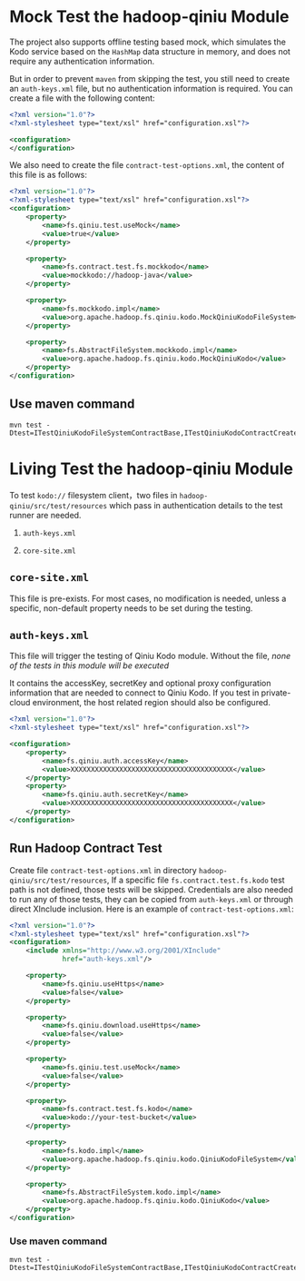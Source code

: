 # Mock Test the hadoop-qiniu Module

The project also supports offline testing based mock, which simulates the Kodo service based on the `HashMap` data
structure in memory, and does not require any authentication information.

But in order to prevent `maven` from skipping the test, you still need to create an `auth-keys.xml` file, but no
authentication information is required. You can create a file with the following content:

```xml
<?xml version="1.0"?>
<?xml-stylesheet type="text/xsl" href="configuration.xsl"?>

<configuration>
</configuration>
```

We also need to create the file `contract-test-options.xml`, the content of this file is as follows:

```xml
<?xml version="1.0"?>
<?xml-stylesheet type="text/xsl" href="configuration.xsl"?>
<configuration>
    <property>
        <name>fs.qiniu.test.useMock</name>
        <value>true</value>
    </property>

    <property>
        <name>fs.contract.test.fs.mockkodo</name>
        <value>mockkodo://hadoop-java</value>
    </property>

    <property>
        <name>fs.mockkodo.impl</name>
        <value>org.apache.hadoop.fs.qiniu.kodo.MockQiniuKodoFileSystem</value>
    </property>

    <property>
        <name>fs.AbstractFileSystem.mockkodo.impl</name>
        <value>org.apache.hadoop.fs.qiniu.kodo.MockQiniuKodo</value>
    </property>
</configuration>
```

## Use maven command

```shell
mvn test -Dtest=ITestQiniuKodoFileSystemContractBase,ITestQiniuKodoContractCreate,ITestQiniuKodoContractDelete,ITestQiniuKodoContractDistCp,ITestQiniuKodoContractGetFileStatus,ITestQiniuKodoContractMkdir,ITestQiniuKodoContractOpen,ITestQiniuKodoContractRename,ITestQiniuKodoContractRootDir,ITestQiniuKodoContractSeek
```

# Living Test the hadoop-qiniu Module

To test `kodo://` filesystem client，two files in `hadoop-qiniu/src/test/resources` which pass in
authentication details to the test runner are needed.

1. `auth-keys.xml`

2. `core-site.xml`

## `core-site.xml`

This file is pre-exists. For most cases, no modification is needed, unless a specific, non-default property needs to be
set during the testing.

## `auth-keys.xml`

This file will trigger the testing of Qiniu Kodo module. Without the file,
*none of the tests in this module will be executed*

It contains the accessKey, secretKey and optional proxy configuration information that are needed to connect to Qiniu
Kodo. If you test in private-cloud environment, the host related region should also be configured.

```xml
<?xml version="1.0"?>
<?xml-stylesheet type="text/xsl" href="configuration.xsl"?>

<configuration>
    <property>
        <name>fs.qiniu.auth.accessKey</name>
        <value>XXXXXXXXXXXXXXXXXXXXXXXXXXXXXXXXXXXXXXXX</value>
    </property>
    <property>
        <name>fs.qiniu.auth.secretKey</name>
        <value>XXXXXXXXXXXXXXXXXXXXXXXXXXXXXXXXXXXXXXXX</value>
    </property>
</configuration>
```

## Run Hadoop Contract Test

Create file `contract-test-options.xml` in directory `hadoop-qiniu/src/test/resources`, If a
specific file `fs.contract.test.fs.kodo` test path is not defined, those tests will be skipped.
Credentials are also needed to run any of those tests, they can be copied from `auth-keys.xml` or through direct
XInclude inclusion. Here is an example of `contract-test-options.xml`:

```xml
<?xml version="1.0"?>
<?xml-stylesheet type="text/xsl" href="configuration.xsl"?>
<configuration>
    <include xmlns="http://www.w3.org/2001/XInclude"
             href="auth-keys.xml"/>

    <property>
        <name>fs.qiniu.useHttps</name>
        <value>false</value>
    </property>

    <property>
        <name>fs.qiniu.download.useHttps</name>
        <value>false</value>
    </property>

    <property>
        <name>fs.qiniu.test.useMock</name>
        <value>false</value>
    </property>

    <property>
        <name>fs.contract.test.fs.kodo</name>
        <value>kodo://your-test-bucket</value>
    </property>

    <property>
        <name>fs.kodo.impl</name>
        <value>org.apache.hadoop.fs.qiniu.kodo.QiniuKodoFileSystem</value>
    </property>

    <property>
        <name>fs.AbstractFileSystem.kodo.impl</name>
        <value>org.apache.hadoop.fs.qiniu.kodo.QiniuKodo</value>
    </property>
</configuration>
```

### Use maven command

```shell
mvn test -Dtest=ITestQiniuKodoFileSystemContractBase,ITestQiniuKodoContractCreate,ITestQiniuKodoContractDelete,ITestQiniuKodoContractDistCp,ITestQiniuKodoContractGetFileStatus,ITestQiniuKodoContractMkdir,ITestQiniuKodoContractOpen,ITestQiniuKodoContractRename,ITestQiniuKodoContractRootDir,ITestQiniuKodoContractSeek
```